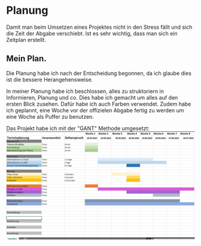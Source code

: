 # Planung 
Damit man beim Umsetzen eines Projektes nicht in den Stress fällt und sich die Zeit der Abgabe verschiebt. Ist es sehr wichtig, dass man sich ein Zeitplan erstellt. 


## Mein Plan. 
Die Planung habe ich nach der Entscheidung begonnen, da ich glaube dies ist die bessere Herangehensweise.

In meiner Planung habe ich beschlossen, alles zu struktoriern in Informieren, Planung und co.
Dies habe ich gemacht um alles auf den ersten Blick zusehen. Dafür habe ich auch Farben verwendet. 
Zudem habe ich geplannt, eine Woche vor der offizielen Abgabe fertig zu werden um eine Woche als Puffer zu benutzen.  


Das Projekt habe ich mit der "GANT" Methode umgesetzt: 
![Hier sollte ein Bild stehen](../Dokumentation/Images/02IPERKA-01.jpg)



